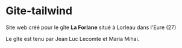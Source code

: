 # Gite-tailwind
Site web créé pour le gîte **La Forlane** situé à Lorleau dans l'Eure (27)

Le gîte est tenu par Jean Luc Lecomte et Maria Mihai.
